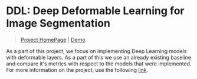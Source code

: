 # DDL: Deep Deformable Learning for Image Segmentation

> [Project HomePage](https://nisch100.github.io/DeepDeformableLearning/) | [Demo]()

As a part of this project, we focus on implementing Deep Learning models with  deformable layers. As a part of this we use an already existing
baseline and compare it's metrics with respect to the models that were implemented. For more information on the project, use the following [link](https://nisch100.github.io/DeepDeformableLearning/).




